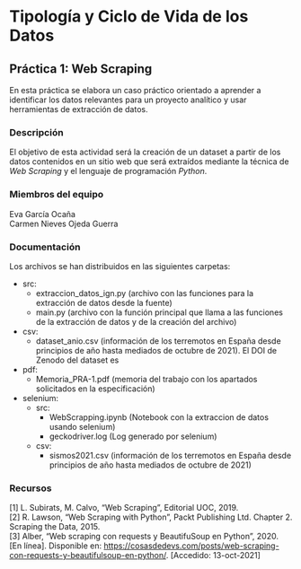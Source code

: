 # Tipología y Ciclo de Vida de los Datos
## Práctica 1: Web Scraping 

En esta práctica se elabora un caso práctico orientado a aprender a identificar los datos relevantes para un proyecto analítico y usar herramientas de extracción de datos.

### Descripción

El objetivo de esta actividad será la creación de un dataset a partir de los datos contenidos en un sitio web que será extraídos mediante la técnica de _Web Scraping_ y el lenguaje de programación _Python_.

### Miembros del equipo

Eva García Ocaña  
Carmen Nieves Ojeda Guerra

### Documentación

Los archivos se han distribuidos en las siguientes carpetas:

- src:   
    * extraccion_datos_ign.py (archivo con las funciones para la extracción de datos desde la fuente)
    * main.py (archivo con la función principal que llama a las funciones de la extracción de datos y de la creación del archivo)
- csv: 
    * dataset_anio.csv (información de los terremotos en España desde principios de año hasta mediados de octubre de 2021). El DOI de Zenodo del dataset es
- pdf: 
    * Memoria_PRA-1.pdf (memoria del trabajo con los apartados solicitados en la especificación) 
- selenium:
    * src: 
        * WebScrapping.ipynb (Notebook con la extraccion de datos usando selenium)
        * geckodriver.log (Log generado por selenium)
    * csv: 
        * sismos2021.csv (información de los terremotos en España desde principios de año hasta mediados de octubre de 2021)

### Recursos

[1] L. Subirats, M. Calvo, “Web Scraping”, Editorial UOC, 2019.  
[2] R. Lawson, “Web Scraping with Python”, Packt Publishing Ltd. Chapter 2. Scraping the Data, 2015.  
[3] Alber, “Web scraping con requests y BeautifuSoup en Python”, 2020. [En línea]. Disponible en: https://cosasdedevs.com/posts/web-scraping-con-requests-y-beautifulsoup-en-python/. [Accedido: 13-oct-2021]
